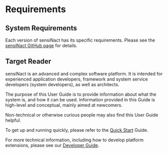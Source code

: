 # Requirements

## System Requirements

Each version of sensiNact has its specific requirements. Please see the
[sensiNact GitHub page](https://github.com/eclipse/org.eclipse.sensinact.gateway)
for details.

## Target Reader

sensiNact is an advanced and complex software platform. It is intended for
experienced application developers, framework and system service developers (system developers),
as well as architects.

The purpose of this User Guide is to provide information about what the system is, and how it can be used.
Information provided in this Guide is high-level and conceptual, mainly aimed at newcomers.

Non-technical or otherwise curious people may also find this User Guide helpful.

To get up and running quickly, please refer to the [Quick Start](../getting-started/index.md) Guide.

For more technical information, including how to develop platform extensions,
please see our [Developer Guide](../developer-guide/index.md).
